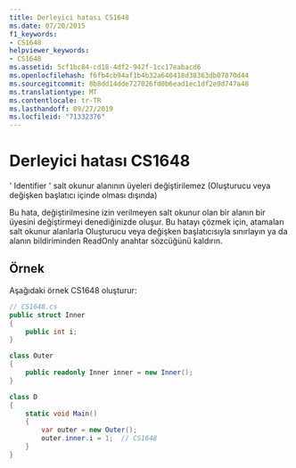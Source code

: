 ```yaml
---
title: Derleyici hatası CS1648
ms.date: 07/20/2015
f1_keywords:
- CS1648
helpviewer_keywords:
- CS1648
ms.assetid: 5cf1bc84-cd18-4df2-942f-1cc17eabacd6
ms.openlocfilehash: f6fb4cb94af1b4b32a640418d38363db07870d44
ms.sourcegitcommit: 8b8dd14dde727026fd0b6ead1ec1df2e9d747a48
ms.translationtype: MT
ms.contentlocale: tr-TR
ms.lasthandoff: 09/27/2019
ms.locfileid: "71332376"
---
```

# <a name="compiler-error-cs1648"></a>Derleyici hatası CS1648

' Identifier ' salt okunur alanının üyeleri değiştirilemez (Oluşturucu veya değişken başlatıcı içinde olması dışında)

 Bu hata, değiştirilmesine izin verilmeyen salt okunur olan bir alanın bir üyesini değiştirmeyi denediğinizde oluşur. Bu hatayı çözmek için, atamaları salt okunur alanlarla Oluşturucu veya değişken başlatıcısıyla sınırlayın ya da alanın bildiriminden ReadOnly anahtar sözcüğünü kaldırın.

## <a name="example"></a>Örnek

 Aşağıdaki örnek CS1648 oluşturur:

```csharp
// CS1648.cs
public struct Inner
{
    public int i;
}

class Outer
{
    public readonly Inner inner = new Inner();
}

class D
{
    static void Main()
    {
        var outer = new Outer();
        outer.inner.i = 1;  // CS1648
    }
}
```
